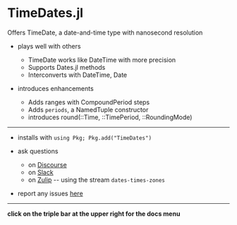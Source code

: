 # TimeDates.jl

Offers TimeDate, a date-and-time type with nanosecond resolution

* plays well with others

    * TimeDate works like DateTime with more precision
    * Supports Dates.jl methods
    * Interconverts with DateTime, Date

* introduces enhancements

    * Adds ranges with CompoundPeriod steps
    * Adds `periods`, a NamedTuple constructor
    * introduces round(::Time, ::TimePeriod, ::RoundingMode)

----

- installs with  `using Pkg; Pkg.add("TimeDates")`

- ask questions
  - on [Discourse](https://discourse.julialang.org/latest)
  - on [Slack](https://app.slack.com/client/T68168MUP)
  - on [Zulip](https://julialang.zulipchat.com/#narrow/stream/321834-dates-times-zones) -- using the stream `dates-times-zones`
  
- report any issues [here](https://github.com/JeffreySarnoff/TimeDates.jl/issues)

----

**click on the triple bar at the upper right for the docs menu**

